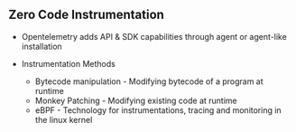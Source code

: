 ## Zero Code Instrumentation

* Opentelemetry adds API & SDK capabilities through agent or agent-like installation

* Instrumentation Methods
    * Bytecode manipulation - Modifying bytecode of a program at runtime
    * Monkey Patching - Modifying existing code at runtime
    * eBPF - Technology for instrumentations, tracing and monitoring in the linux kernel




